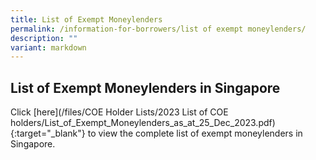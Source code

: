 ```yaml
---
title: List of Exempt Moneylenders
permalink: /information-for-borrowers/list of exempt moneylenders/
description: ""
variant: markdown
---
```

List of Exempt Moneylenders in Singapore
---
Click [here](/files/COE Holder Lists/2023 List of COE holders/List_of_Exempt_Moneylenders_as_at_25_Dec_2023.pdf){:target="_blank"} to view the complete list of exempt moneylenders in Singapore.